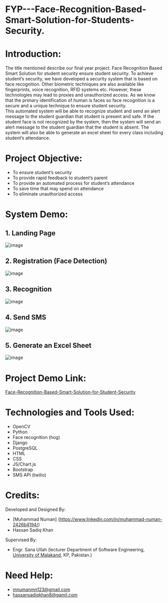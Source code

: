 # FYP---Face-Recognition-Based-Smart-Solution-for-Students-Security.

# Introduction:

The title mentioned describe our final year project. Face Recognition Based Smart Solution for student security ensure student security. To achieve student’s security, we have developed a security system that is based on face recognition. Other biometric techniques are also available like fingerprints, voice recognition, RFID systems etc. However, these technologies may lead to proxies and unauthorized access. As we know that the primary identification of human is faces so face recognition is a secure and a unique technique to ensure student security. <br />
This automated system will be able to recognize student and send an alert message to the student guardian that student is present and safe. If the student face is not recognized by the system, then the system will send an alert message to the student guardian that the student is absent. The system will also be able to generate an excel sheet for every class including student’s attendance.

# Project Objective:

*	To ensure student’s security <br />
*	To provide rapid feedback to student’s parent <br />
*	To provide an automated process for student’s attendance <br />
*	To save time that may spend on attendance <br />
*	To eliminate unauthorized access <br />


# System Demo:

## 1.	Landing Page


 
![image](https://user-images.githubusercontent.com/38610892/132396373-2af0b788-83d9-415a-abd7-ddfee97e3599.png)




## 2.	Registration (Face Detection)



 	 
 	  	 
 	 
 
![image](https://user-images.githubusercontent.com/38610892/132396641-915db7bd-9865-425f-8a83-d13bfde8ea0b.png)


 





## 3.	Recognition




 	 
 	  	 
 	 
 
![image](https://user-images.githubusercontent.com/38610892/132396714-1a466fb9-ebf6-445a-867f-229be7d90c78.png)

 




## 4. Send SMS



 
 	  
 	 
 
![image](https://user-images.githubusercontent.com/38610892/132396752-5c3515ac-b224-4f41-9b45-f1b26f716a59.png)

 






## 5.	Generate an Excel Sheet


 ![image](https://user-images.githubusercontent.com/38610892/132396813-e99a6aa5-4e88-4db1-8749-dc76a34d9c62.png)





# Project Demo Link:

[Face-Recognition-Based-Smart-Solution-for-Student-Security](https://youtu.be/ZljN5CPAf2I)


# Technologies and Tools Used:

*	OpenCV <br />
*	Python <br />
*	Face recognition (hog) <br />
*	Django <br />
*	PostgreSQL <br />
*	HTML <br />
*	CSS <br />
*	JS/Chart.js <br />
*	Bootstrap <br />
*	SMS API (twilio)

# Credits:

Developed and Designed By: 

*	[Muhammad Numan] (https://www.linkedin.com/in/muhammad-numan-2426b4194/) <br />
*	Hassan Sadiq Khan <br />
	

Supervised By: 

* Engr. Sana Ullah (lecturer Department of Software Engineering, [University of Malakand](http://uom.edu.pk/), KP, Pakistan.)

# Need Help:
*	mnumanmn123@gmail.com
*	hassansadiqkhan8@gamil.com
